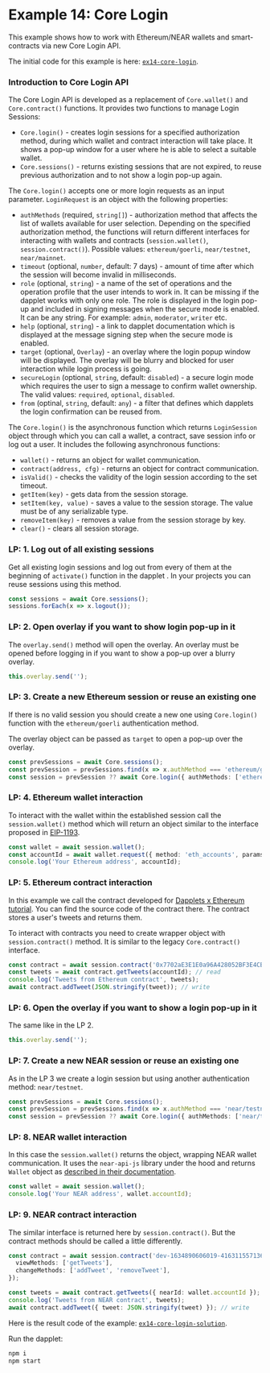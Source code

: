 # Example 14: Core Login

This example shows how to work with Ethereum/NEAR wallets and smart-contracts via new Core Login API.

The initial code for this example is here: [`ex14-core-login`](https://github.com/dapplets/dapplet-template/tree/ex14-core-login).

### Introduction to Core Login API

The Core Login API is developed as a replacement of `Core.wallet()` and `Core.contract()` functions. It provides two functions to manage Login Sessions:

* `Core.login()` - creates login sessions for a specified authorization method, during which wallet and contract interaction will take place. It shows a pop-up window for a user where he is able to select a suitable wallet. 
* `Core.sessions()` - returns existing sessions that are not expired, to reuse previous authorization and to not show a login pop-up again.

The `Core.login()` accepts one or more login requests as an input parameter. `LoginRequest` is an object with the following properties:

* `authMethods` (required, `string[]`) - authorization method that affects the list of wallets available for user selection. Depending on the specified authorization method, the functions will return different interfaces for interacting with wallets and contracts (`session.wallet()`, `session.contract()`). Possible values: `ethereum/goerli`, `near/testnet`, `near/mainnet`.
* `timeout` (optional, `number`, default: 7 days) - amount of time after which the session will become invalid in milliseconds.
* `role` (optional, `string`) - a name of the set of operations and the operation profile that the user intends to work in. It can be missing if the dapplet works with only one role. The role is displayed in the login pop-up and included in signing messages when the secure mode is enabled. It can be any string. For example: `admin`, `moderator`, `writer` etc.
* `help` (optional, `string`) - a link to dapplet documentation which is displayed at the message signing step when the secure mode is enabled.
* `target` (optional, `Overlay`) - an overlay where the login popup window will be displayed. The overlay will be blurry and blocked for user interaction while login process is going.
* `secureLogin` (optional, `string`, default: `disabled`) - a secure login mode which requires the user to sign a message to confirm wallet ownership. The valid values: `required`, `optional`, `disabled`.
* `from` (optinal, `string`, default: `any`) - a filter that defines which dapplets the login confirmation can be reused from.

The `Core.login()` is the asynchronous function which returns `LoginSession` object through which you can call a wallet, a contract, save session info or log out a user. It includes the following asynchronous functions:

* `wallet()` - returns an object for wallet communication.
* `contract(address, cfg)` - returns an object for contract communication.
* `isValid()` - checks the validity of the login session according to the set timeout.
* `getItem(key)` - gets data from the session storage.
* `setItem(key, value)` - saves a value to the session storage. The value must be of any serializable type.
* `removeItem(key)` - removes a value from the session storage by key.
* `clear()` - clears all session storage.


### LP: 1. Log out of all existing sessions

Get all existing login sessions and log out from every of them at the beginning of `activate()` function in the dapplet . In your projects you can reuse sessions using this method.

```typescript
const sessions = await Core.sessions();
sessions.forEach(x => x.logout());
```

### LP: 2. Open overlay if you want to show login pop-up in it

The `overlay.send()` method will open the overlay. An overlay must be opened before logging in if you want to show a pop-up over a blurry overlay.

```typescript
this.overlay.send('');
```

### LP: 3. Create a new Ethereum session or reuse an existing one

If there is no valid session you should create a new one using `Core.login()` function with the `ethereum/goerli` authentication method.

The overlay object can be passed as `target` to open a pop-up over the overlay.

```typescript
const prevSessions = await Core.sessions();
const prevSession = prevSessions.find(x => x.authMethod === 'ethereum/goerli');
const session = prevSession ?? await Core.login({ authMethods: ['ethereum/goerli'], target: this.overlay });
```

### LP: 4. Ethereum wallet interaction

To interact with the wallet within the established session call the `session.wallet()` method which will return an object similar to the interface proposed in [EIP-1193](https://github.com/ethereum/EIPs/blob/master/EIPS/eip-1193.md).

```typescript
const wallet = await session.wallet();
const accountId = await wallet.request({ method: 'eth_accounts', params: [] });
console.log('Your Ethereum address', accountId);
```

### LP: 5. Ethereum contract interaction

In this example we call the contract developed for [Dapplets x Ethereum tutorial](https://github.com/dapplets/dapplets-eth-example). You can find the source code of the contract there. The contract stores a user's tweets and returns them.

To interact with contracts you need to create wrapper object with `session.contract()` method. It is similar to the legacy `Core.contract()` interface.

```typescript
const contract = await session.contract('0x7702aE3E1E0a96A428052BF3E4CB94965F5C0d7F', ABI);
const tweets = await contract.getTweets(accountId); // read
console.log('Tweets from Ethereum contract', tweets);
await contract.addTweet(JSON.stringify(tweet)); // write
```

### LP: 6. Open the overlay if you want to show a login pop-up in it

The same like in the LP 2.

```typescript
this.overlay.send('');
```

### LP: 7. Create a new NEAR session or reuse an existing one

As in the LP 3 we create a login session but using another authentication method: `near/testnet`.

```typescript
const prevSessions = await Core.sessions();
const prevSession = prevSessions.find(x => x.authMethod === 'near/testnet');
const session = prevSession ?? await Core.login({ authMethods: ['near/testnet'], target: this.overlay });
```

### LP: 8. NEAR wallet interaction

In this case the `session.wallet()` returns the object, wrapping NEAR wallet communication. It uses the `near-api-js` library under the hood and returns `Wallet` object as [described in their documentation](https://github.com/near/near-api-js).

```typescript
const wallet = await session.wallet();
console.log('Your NEAR address', wallet.accountId);
```

### LP: 9. NEAR contract interaction

The similar interface is returned here by `session.contract()`. But the contract methods should be called a little differently.

```typescript
const contract = await session.contract('dev-1634890606019-41631155713650', {
  viewMethods: ['getTweets'],
  changeMethods: ['addTweet', 'removeTweet'],
});

const tweets = await contract.getTweets({ nearId: wallet.accountId }); // read
console.log('Tweets from NEAR contract', tweets);
await contract.addTweet({ tweet: JSON.stringify(tweet) }); // write
```

Here is the result code of the example: [`ex14-core-login-solution`](https://github.com/dapplets/dapplet-template/tree/ex14-core-login-solution).

Run the dapplet:

```bash
npm i
npm start
```

